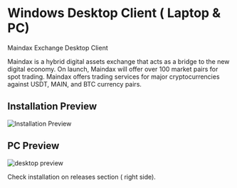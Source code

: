 # Windows Desktop Client ( Laptop & PC)
Maindax Exchange Desktop Client

Maindax is a hybrid digital assets exchange that acts as a bridge to the new digital economy. On launch, Maindax will offer over 100 market pairs for spot trading. Maindax offers trading services for major cryptocurrencies against USDT, MAIN, and BTC currency pairs.

## Installation Preview

![Installation Preview]([Dragster.jpg](https://github.com/maindao/desktop/blob/main/install.PNG))

## PC Preview
![desktop preview]([Dragster.jpg](https://github.com/maindao/desktop/blob/main/mock.PNG))

Check installation on releases section ( right side).

